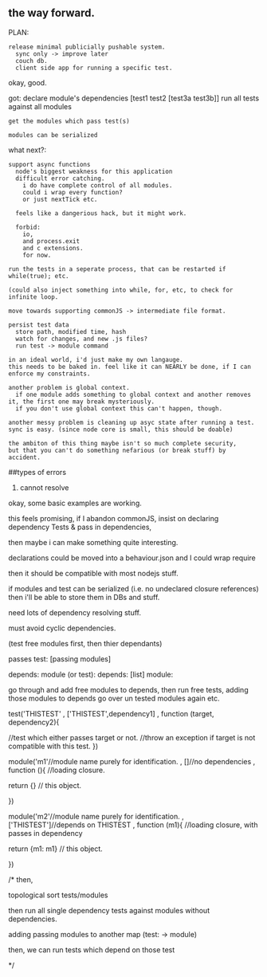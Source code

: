 
## the way forward.

  PLAN:
  
    release minimal publicially pushable system.
      sync only -> improve later
      couch db.
      client side app for running a specific test.

  okay, good.
  
  got:
    declare module's dependencies 
      [test1 test2 [test3a test3b]]
    run all tests against all modules
    
    get the modules which pass test(s)
    
    modules can be serialized
    
  what next?:
  
    support async functions
      node's biggest weakness for this application
      difficult error catching.
        i do have complete control of all modules. 
        could i wrap every function?
        or just nextTick etc.

      feels like a dangerious hack, but it might work.

      forbid:
        io,
        and process.exit 
        and c extensions.
        for now.

    run the tests in a seperate process, that can be restarted if while(true); etc.

    (could also inject something into while, for, etc, to check for infinite loop.

    move towards supporting commonJS -> intermediate file format.

    persist test data
      store path, modified time, hash
      watch for changes, and new .js files?
      run test -> module command

    in an ideal world, i'd just make my own langauge.
    this needs to be baked in. feel like it can NEARLY be done, if I can enforce my constraints.
    
    another problem is global context.
      if one module adds something to global context and another removes it, the first one may break mysteriously.
      if you don't use global context this can't happen, though.

    another messy problem is cleaning up asyc state after running a test. 
    sync is easy. (since node core is small, this should be doable)
      
    the ambiton of this thing maybe isn't so much complete security, 
    but that you can't do something nefarious (or break stuff) by accident.

##types of errors

1. cannot resolve

okay, some basic examples are working.

this feels promising, 
  if I abandon commonJS, 
  insist on declaring dependency Tests
  & pass in dependencies,
  
  then maybe i can make something quite interesting.
  
  declarations could be moved into a behaviour.json and I could wrap require
  
  then it should be compatible with most nodejs stuff.
  
  if modules and test can be serialized 
    (i.e. no undeclared closure references) 
    then i'll be able to store them in DBs and stuff.
  
  need lots of dependency resolving stuff.
  
  must avoid cyclic dependencies.
  
  (test free modules first, then thier dependants)
  
  passes
    test: [passing modules]

  depends:
    module (or test):
      depends: [list]
    module: 

      
  go through and add free modules to depends,
    then run free tests, adding those modules to depends
    go over un tested modules again etc.

  



test('THISTEST'
, ['THISTEST',dependency1]
, function (target, dependency2){

  //test which either passes target or not.
  //throw an exception if target is not compatible with this test.
})

module('m1'//module name purely for identification.
, []//no dependencies
, function (){ //loading closure.

  return {} // this object.

})

module('m2'//module name purely for identification.
, ['THISTEST']//depends on THISTEST
, function (m1){ //loading closure, with passes in dependency

  return {m1: m1} // this object.

})


/*
then, 

topological sort tests/modules

then run all single dependency tests against modules without dependencies.

adding passing modules to another map (test: -> module)

then, we can run tests which depend on those test

*/